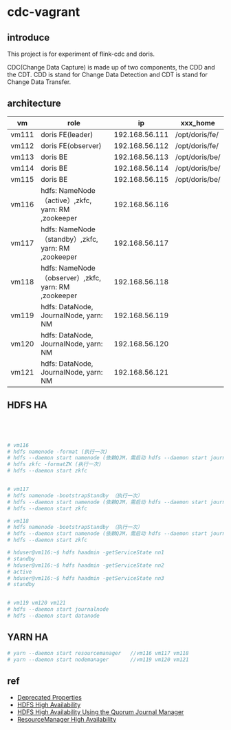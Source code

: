 # cdc-vagrant

## introduce

This project is for experiment of flink-cdc and doris.

CDC(Change Data Capture) is made up of two components, the CDD and the CDT. CDD is stand for Change Data Detection and CDT is stand for Change Data Transfer.

## architecture

| vm    | role                                                 | ip             | xxx_home       |
|-------|------------------------------------------------------|----------------|----------------|
| vm111 | doris FE(leader)                                     | 192.168.56.111 | /opt/doris/fe/ |
| vm112 | doris FE(observer)                                   | 192.168.56.112 | /opt/doris/fe/ |
| vm113 | doris BE                                             | 192.168.56.113 | /opt/doris/be/ |
| vm114 | doris BE                                             | 192.168.56.114 | /opt/doris/be/ |
| vm115 | doris BE                                             | 192.168.56.115 | /opt/doris/be/ |
| vm116 | hdfs: NameNode（active）,zkfc, yarn: RM ,zookeeper   | 192.168.56.116 |                |
| vm117 | hdfs: NameNode（standby）,zkfc, yarn: RM ,zookeeper  | 192.168.56.117 |                |
| vm118 | hdfs: NameNode（observer）,zkfc, yarn: RM ,zookeeper | 192.168.56.118 |                |
| vm119 | hdfs: DataNode, JournalNode, yarn: NM                | 192.168.56.119 |                |
| vm120 | hdfs: DataNode, JournalNode, yarn: NM                | 192.168.56.120 |                |
| vm121 | hdfs: DataNode, JournalNode, yarn: NM                | 192.168.56.121 |                |

## HDFS HA

```bash




# vm116
# hdfs namenode -format (执行一次)
# hdfs --daemon start namenode (依赖QJM，需启动 hdfs --daemon start journalnode)
# hdfs zkfc -formatZK (执行一次)
# hdfs --daemon start zkfc


# vm117
# hdfs namenode -bootstrapStandby （执行一次）
# hdfs --daemon start namenode (依赖QJM，需启动 hdfs --daemon start journalnode)
# hdfs --daemon start zkfc

# vm118
# hdfs namenode -bootstrapStandby （执行一次）
# hdfs --daemon start namenode (依赖QJM，需启动 hdfs --daemon start journalnode)
# hdfs --daemon start zkfc

# hduser@vm116:~$ hdfs haadmin -getServiceState nn1
# standby
# hduser@vm116:~$ hdfs haadmin -getServiceState nn2
# active
# hduser@vm116:~$ hdfs haadmin -getServiceState nn3
# standby


# vm119 vm120 vm121
# hdfs --daemon start journalnode
# hdfs --daemon start datanode
```

## YARN HA

```bash
# yarn --daemon start resourcemanager   //vm116 vm117 vm118
# yarn --daemon start nodemanager       //vm119 vm120 vm121
```

## ref

- [Deprecated Properties](https://hadoop.apache.org/docs/stable/hadoop-project-dist/hadoop-common/DeprecatedProperties.html)
- [HDFS High Availability](https://hadoop.apache.org/docs/stable/hadoop-project-dist/hadoop-hdfs/HDFSHighAvailabilityWithNFS.html)
- [HDFS High Availability Using the Quorum Journal Manager](https://hadoop.apache.org/docs/stable/hadoop-project-dist/hadoop-hdfs/HDFSHighAvailabilityWithQJM.html)
- [ResourceManager High Availability](https://hadoop.apache.org/docs/stable/hadoop-yarn/hadoop-yarn-site/ResourceManagerHA.html)
